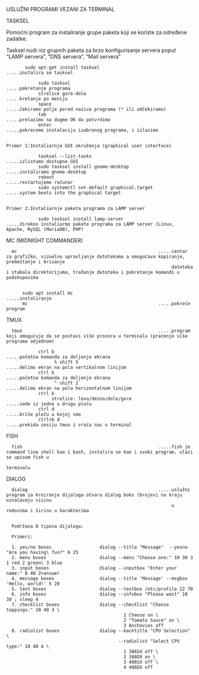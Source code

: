 USLUŽNI PROGRAMI VEZANI ZA TERMINAL

TASKSEL

Pomoćni program za instaliranje grupe paketa koji se koriste za određene zadatke.
 
Tasksel nudi niz grupnih paketa za brzo konfigurisanje servera poput “LAMP servera”, “DNS servera”, “Mail servera”

 
           sudo apt-get install tasksel                      .....instalira se tasksel
                
                sudo tasksel                                      .....pokretanje programa                
                strelice gore-dole                                .....kretanje po meniju
                space                                             .....čekiramo polje pored naziva programa (* ili odčekiramo)
                tab                                               .....prelazimo na dugme OK da potvrdimo
                enter                                             .....pokrecemo instalaciju izabranog programa, i izlazimo
                
                
    Primer 1:Instaliarnje GUI okruženja (graphical user interface)
         
                tasksel --list-tasks                              .....izlistamo dostupne GUI
                sudo tasksel install gnome-desktop                .....instaliramo gnome-desktop
                reboot                                            .....restartujemo računar
                sudo systemctl set-default graphical.target       .....system boots into the graphical target
             
             
    Primer 2:Instaliarnje paketa programa za LAMP server           
                
                sudo tasksel install lamp-server                  .....direkno instaliarmo pakete programa za LAMP server (Linux, Apache, MySQL (MariaDB), PHP)
                
MC (MIDNIGHT COMMANDER)
           
      mc                                                     .....centar za grafičko, vizuelno upravljanje datotekama a omogućava kopiranje, premeštanje i brisanje 
                                                                  datoteka i stabala direktorijuma, traženje datoteka i pokretanje komandi u podskupovima     
                                                             
                                                             
          sudo apt install mc                                .....instaliranje  
          mc                                                 .....pokreće program  
           
                
TMUX

      tmux                                                   .....program koji omogućuje da se postavi više prozora u terminalu (praćenje više programa odjednom)

                ctrl b                                            .....početna komanda za deljenje ekrana
                      % shift 5                                   .....delimo ekran na pola vertikalnom linijom
                ctrl b                                            .....početna komanda za deljenje ekrana
                      " shift 2                                   .....delimo ekran na pola horizontalnom linijom                     
                ctrl b  
                     strelice: levo/desno/dole/gore               .....vode iz jedne u drugu ploču 
                ctrl d                                            .....briše ploču u kojoj smo 
                ctrl+b d                                          .....prekida sesiju tmux i vraća nas u terminal 
            
FISH

      fish                                                   .....fish je command line shell kao i bash, instalira se kao i svaki program, ulazi se upisom fish u 
                                                                  terminalu
DIALOG

      dialog                                                 .....uslužni program za kreiranje dijaloga otvara dialog boks (brojevi na kraju označavaju visinu 
                                                                  u redovima i širinu u karakterima
                                                                 

      Podržava 8 tipova dijaloga:  

      Primeri:
                         
      1. yes/no boxes                  dialog --title "Message"  --yesno "Are you having\ fun?" 6 25
      2. menu boxes                    dialog --menu "Choose one:" 10 30 3 1 red 2 green\ 3 blue
      3. input boxes                   dialog --inputbox "Enter your name:" 8 40 2>answer
      4. message boxes                 dialog --title 'Message' --msgbox 'Hello, world!' 5 20   
      5. text boxes                    dialog --textbox /etc/profile 22 70
      6. info boxes                    dialog --infobox "Please wait" 10 30 ; sleep 4  
      7. checklist boxes               dialog --checklist "Choose toppings:" 10 40 3 \
                                                1 Cheese on \
                                                2 "Tomato Sauce" on \
                                                3 Anchovies off
      8. radiolist boxes               dialog --backtitle "CPU Selection" \
                                              --radiolist "Select CPU type:" 10 40 4 \
                                                1 386SX off \
                                                2 386DX on \
                                                3 486SX off \
                                                4 486DX off  

                                          
